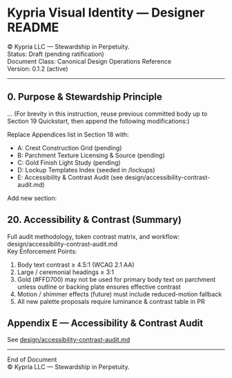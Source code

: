 # Kypria Visual Identity — Designer README

© Kypria LLC — Stewardship in Perpetuity.  
Status: Draft (pending ratification)  
Document Class: Canonical Design Operations Reference  
Version: 0.1.2 (active)  

---

## 0. Purpose & Stewardship Principle
...
(For brevity in this instruction, reuse previous committed body up to Section 19 Quickstart, then append the following modifications:) 

Replace Appendices list in Section 18 with:
- A: Crest Construction Grid (pending)
- B: Parchment Texture Licensing & Source (pending)
- C: Gold Finish Light Study (pending)
- D: Lockup Templates Index (seeded in /lockups)
- E: Accessibility & Contrast Audit (see design/accessibility-contrast-audit.md)

Add new section:
## 20. Accessibility & Contrast (Summary)
Full audit methodology, token contrast matrix, and workflow: design/accessibility-contrast-audit.md  
Key Enforcement Points:  
1. Body text contrast ≥ 4.5:1 (WCAG 2.1 AA)  
2. Large / ceremonial headings ≥ 3:1  
3. Gold (#FFD700) may not be used for primary body text on parchment unless outline or backing plate ensures effective contrast  
4. Motion / shimmer effects (future) must include reduced-motion fallback  
5. All new palette proposals require luminance & contrast table in PR  

## Appendix E — Accessibility & Contrast Audit
See [design/accessibility-contrast-audit.md](accessibility-contrast-audit.md)

---

End of Document  
© Kypria LLC — Stewardship in Perpetuity.
